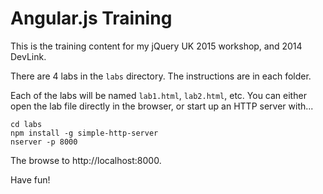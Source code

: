 # Angular.js Training
This is the training content for my jQuery UK 2015 workshop, and 2014 DevLink.

There are 4 labs in the `labs` directory. The instructions are in each folder.

Each of the labs will be named `lab1.html`, `lab2.html`, etc. You can either open the
lab file directly in the browser, or start up an HTTP server with...

```shell
cd labs
npm install -g simple-http-server
nserver -p 8000
```

The browse to http://localhost:8000.

Have fun!

